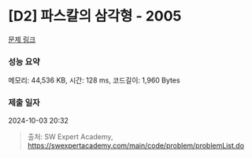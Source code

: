 # [D2] 파스칼의 삼각형 - 2005 

[문제 링크](https://swexpertacademy.com/main/code/problem/problemDetail.do?contestProbId=AV5P0-h6Ak4DFAUq) 

### 성능 요약

메모리: 44,536 KB, 시간: 128 ms, 코드길이: 1,960 Bytes

### 제출 일자

2024-10-03 20:32



> 출처: SW Expert Academy, https://swexpertacademy.com/main/code/problem/problemList.do